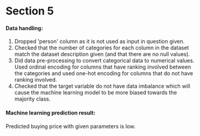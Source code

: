 # Section 5

#### Data handling:
1. Dropped 'person' column as it is not used as input in question given.
2. Checked that the number of categories for each column in the dataset match the dataset description given (and that there are no null values).
3. Did data pre-processing to convert categorical data to numerical values. Used ordinal encoding for columns that have ranking involved between the categories and used one-hot encoding for columns that do not have ranking involved.
4. Checked that the target variable do not have data imbalance which will cause the machine learning model to be more biased towards the majority class.

#### Machine learning prediction result:
Predicted buying price with given parameters is low.